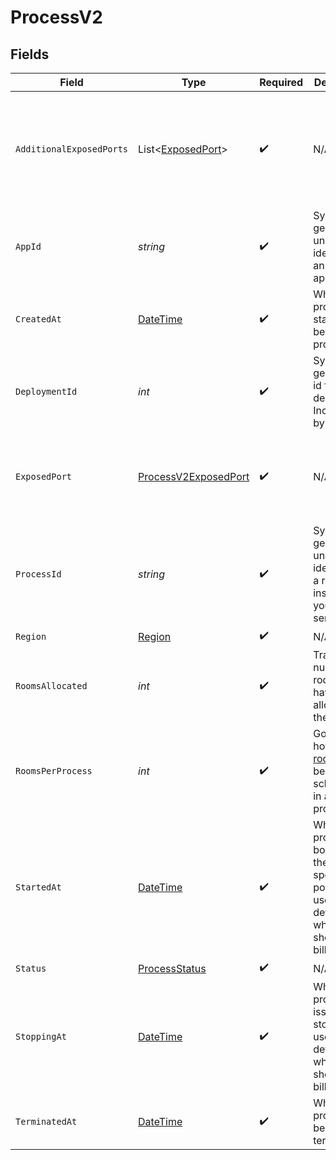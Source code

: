 # ProcessV2


## Fields

| Field                                                                                                            | Type                                                                                                             | Required                                                                                                         | Description                                                                                                      | Example                                                                                                          |
| ---------------------------------------------------------------------------------------------------------------- | ---------------------------------------------------------------------------------------------------------------- | ---------------------------------------------------------------------------------------------------------------- | ---------------------------------------------------------------------------------------------------------------- | ---------------------------------------------------------------------------------------------------------------- |
| `AdditionalExposedPorts`                                                                                         | List<[ExposedPort](../../Models/Shared/ExposedPort.md)>                                                          | :heavy_check_mark:                                                                                               | N/A                                                                                                              | [<br/>{<br/>"host": "1.proxy.hathora.dev",<br/>"name": "debug",<br/>"port": 72941,<br/>"transportType": "tcp"<br/>}<br/>] |
| `AppId`                                                                                                          | *string*                                                                                                         | :heavy_check_mark:                                                                                               | System generated unique identifier for an application.                                                           | app-af469a92-5b45-4565-b3c4-b79878de67d2                                                                         |
| `CreatedAt`                                                                                                      | [DateTime](https://learn.microsoft.com/en-us/dotnet/api/system.datetime?view=net-5.0)                            | :heavy_check_mark:                                                                                               | When the process started being provisioned.                                                                      |                                                                                                                  |
| `DeploymentId`                                                                                                   | *int*                                                                                                            | :heavy_check_mark:                                                                                               | System generated id for a deployment. Increments by 1.                                                           | 1                                                                                                                |
| `ExposedPort`                                                                                                    | [ProcessV2ExposedPort](../../Models/Shared/ProcessV2ExposedPort.md)                                              | :heavy_check_mark:                                                                                               | N/A                                                                                                              | {<br/>"host": "1.proxy.hathora.dev",<br/>"name": "default",<br/>"port": 34567,<br/>"transportType": "tcp"<br/>}  |
| `ProcessId`                                                                                                      | *string*                                                                                                         | :heavy_check_mark:                                                                                               | System generated unique identifier to a runtime instance of your game server.                                    | cbfcddd2-0006-43ae-996c-995fff7bed2e                                                                             |
| `Region`                                                                                                         | [Region](../../Models/Shared/Region.md)                                                                          | :heavy_check_mark:                                                                                               | N/A                                                                                                              |                                                                                                                  |
| `RoomsAllocated`                                                                                                 | *int*                                                                                                            | :heavy_check_mark:                                                                                               | Tracks the number of rooms that have been allocated to the process.                                              | 1                                                                                                                |
| `RoomsPerProcess`                                                                                                | *int*                                                                                                            | :heavy_check_mark:                                                                                               | Governs how many [rooms](https://hathora.dev/docs/concepts/hathora-entities#room) can be scheduled in a process. | 3                                                                                                                |
| `StartedAt`                                                                                                      | [DateTime](https://learn.microsoft.com/en-us/dotnet/api/system.datetime?view=net-5.0)                            | :heavy_check_mark:                                                                                               | When the process bound to the specified port. We use this to determine when we should start billing.             |                                                                                                                  |
| `Status`                                                                                                         | [ProcessStatus](../../Models/Shared/ProcessStatus.md)                                                            | :heavy_check_mark:                                                                                               | N/A                                                                                                              |                                                                                                                  |
| `StoppingAt`                                                                                                     | [DateTime](https://learn.microsoft.com/en-us/dotnet/api/system.datetime?view=net-5.0)                            | :heavy_check_mark:                                                                                               | When the process is issued to stop. We use this to determine when we should stop billing.                        |                                                                                                                  |
| `TerminatedAt`                                                                                                   | [DateTime](https://learn.microsoft.com/en-us/dotnet/api/system.datetime?view=net-5.0)                            | :heavy_check_mark:                                                                                               | When the process has been terminated.                                                                            |                                                                                                                  |